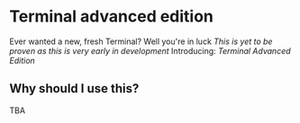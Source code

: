 # Terminal advanced edition
Ever wanted a new, fresh Terminal? Well you're in luck *This is yet to be proven as this is very early in development*
Introducing: *Terminal Advanced Edition*
## Why should I use this?
TBA
